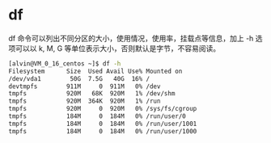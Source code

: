 
# df

df 命令可以列出不同分区的大小，使用情况，使用率，挂载点等信息，加上 -h 选项可以以 k, M, G 等单位表示大小，否则默认是字节，不容易阅读。

```sh
[alvin@VM_0_16_centos ~]$ df -h
Filesystem      Size  Used Avail Use% Mounted on
/dev/vda1        50G  7.5G   40G  16% /
devtmpfs        911M     0  911M   0% /dev
tmpfs           920M   68K  920M   1% /dev/shm
tmpfs           920M  364K  920M   1% /run
tmpfs           920M     0  920M   0% /sys/fs/cgroup
tmpfs           184M     0  184M   0% /run/user/0
tmpfs           184M     0  184M   0% /run/user/1001
tmpfs           184M     0  184M   0% /run/user/1000
```